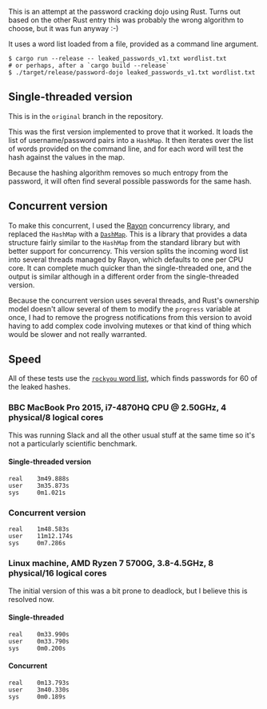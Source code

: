 This is an attempt at the password cracking dojo using Rust. Turns out based on the other Rust entry this was probably the wrong algorithm to choose, but it was fun anyway :-)

It uses a word list loaded from a file, provided as a command line argument.

```shell
$ cargo run --release -- leaked_passwords_v1.txt wordlist.txt
# or perhaps, after a `cargo build --release`
$ ./target/release/password-dojo leaked_passwords_v1.txt wordlist.txt
```

## Single-threaded version

This is in the `original` branch in the repository.

This was the first version implemented to prove that it worked. It loads the list of username/password pairs into a `HashMap`. It then iterates over the list of words provided on the command line, and for each word will test the hash against the values in the map.

Because the hashing algorithm removes so much entropy from the password, it will often find several possible passwords for the same hash.

## Concurrent version

To make this concurrent, I used the [Rayon](https://github.com/rayon-rs/rayon) concurrency library, and replaced the `HashMap` with a [`DashMap`](https://docs.rs/dashmap/latest/dashmap/). This is a library that provides a data structure fairly similar to the `HashMap` from the standard library but with better support for concurrency. This version splits the incoming word list into several threads managed by Rayon, which defaults to one per CPU core. It can complete much quicker than the single-threaded one, and the output is similar although in a different order from the single-threaded version.

Because the concurrent version uses several threads, and Rust's ownership model doesn't allow several of them to modify the `progress` variable at once, I had to remove the progress notifications from this version to avoid having to add complex code involving mutexes or that kind of thing which would be slower and not really warranted.

## Speed

All of these tests use the [`rockyou` word list](https://github.com/brannondorsey/naive-hashcat/releases/download/data/rockyou.txt), which finds passwords for 60 of the leaked hashes.

### BBC MacBook Pro 2015, i7-4870HQ CPU @ 2.50GHz, 4 physical/8 logical cores

This was running Slack and all the other usual stuff at the same time so it's not a particularly scientific benchmark.

#### Single-threaded version

```
real    3m49.888s
user    3m35.873s
sys     0m1.021s
```

### Concurrent version
```
real    1m48.583s
user    11m12.174s
sys     0m7.286s
```

### Linux machine, AMD Ryzen 7 5700G, 3.8-4.5GHz, 8 physical/16 logical cores

The initial version of this was a bit prone to deadlock, but I believe this is resolved now.

#### Single-threaded
```
real    0m33.990s
user    0m33.790s
sys     0m0.200s
```

#### Concurrent
```
real    0m13.793s
user    3m40.330s
sys     0m0.189s
```
